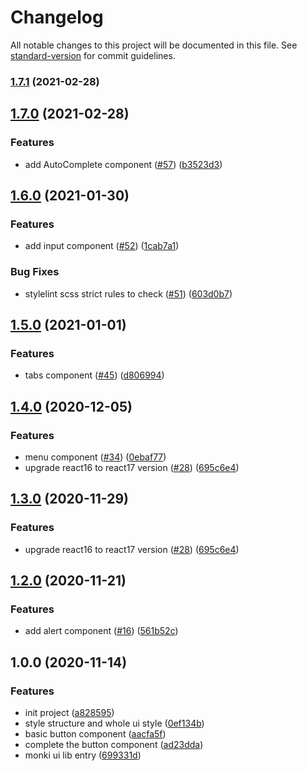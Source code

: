 # Changelog

All notable changes to this project will be documented in this file. See [standard-version](https://github.com/conventional-changelog/standard-version) for commit guidelines.

### [1.7.1](https://github.com/Jacky-Summer/monki-ui/compare/v1.7.0...v1.7.1) (2021-02-28)

## [1.7.0](https://github.com/Jacky-Summer/monki-ui/compare/v1.6.0...v1.7.0) (2021-02-28)


### Features

* add AutoComplete component ([#57](https://github.com/Jacky-Summer/monki-ui/issues/57)) ([b3523d3](https://github.com/Jacky-Summer/monki-ui/commit/b3523d38303411bbb86d5fc5b0ea9c381470a01a))

## [1.6.0](https://github.com/Jacky-Summer/monki-ui/compare/v1.5.0...v1.6.0) (2021-01-30)

### Features

- add input component ([#52](https://github.com/Jacky-Summer/monki-ui/issues/52)) ([1cab7a1](https://github.com/Jacky-Summer/monki-ui/commit/1cab7a1d5b4708f5b1e55dfd2b8c78a74efff480))

### Bug Fixes

- stylelint scss strict rules to check ([#51](https://github.com/Jacky-Summer/monki-ui/issues/51)) ([603d0b7](https://github.com/Jacky-Summer/monki-ui/commit/603d0b7a81c391c988d0eb1c7136fd0f8f113c98))

## [1.5.0](https://github.com/Jacky-Summer/monki-ui/compare/v1.4.0...v1.5.0) (2021-01-01)

### Features

- tabs component ([#45](https://github.com/Jacky-Summer/monki-ui/issues/45)) ([d806994](https://github.com/Jacky-Summer/monki-ui/commit/d806994daa07afc50cb2d926033c183d0f253ff8))

## [1.4.0](https://github.com/Jacky-Summer/monki-ui/compare/v1.2.0...v1.4.0) (2020-12-05)

### Features

- menu component ([#34](https://github.com/Jacky-Summer/monki-ui/issues/34)) ([0ebaf77](https://github.com/Jacky-Summer/monki-ui/commit/0ebaf77d6402eab075e61a3f06984b052042c24a))
- upgrade react16 to react17 version ([#28](https://github.com/Jacky-Summer/monki-ui/issues/28)) ([695c6e4](https://github.com/Jacky-Summer/monki-ui/commit/695c6e4c8d3d7036ceae2683dd52a487cc36eeb9))

## [1.3.0](https://github.com/Jacky-Summer/monki-ui/compare/v1.2.0...v1.3.0) (2020-11-29)

### Features

- upgrade react16 to react17 version ([#28](https://github.com/Jacky-Summer/monki-ui/issues/28)) ([695c6e4](https://github.com/Jacky-Summer/monki-ui/commit/695c6e4c8d3d7036ceae2683dd52a487cc36eeb9))

## [1.2.0](https://github.com/Jacky-Summer/monki-ui/compare/v1.0.0...v1.1.0) (2020-11-21)

### Features

- add alert component ([#16](https://github.com/Jacky-Summer/monki-ui/issues/16)) ([561b52c](https://github.com/Jacky-Summer/monki-ui/commit/561b52cc1e4c13519e9651c477c9a6224bd39afd))

## 1.0.0 (2020-11-14)

### Features

- init project ([a828595](https://github.com/Jacky-Summer/monki-ui/commit/a828595a7124ff585062957035e17c35a8b903d4))
- style structure and whole ui style ([0ef134b](https://github.com/Jacky-Summer/monki-ui/commit/0ef134b3ce9943b57fd09eab3c7ba47c01f6ead5))
- basic button component ([aacfa5f](https://github.com/Jacky-Summer/monki-ui/commit/aacfa5f078e4b74a18fb99a9dfe7a9259d6afa30))
- complete the button component ([ad23dda](https://github.com/Jacky-Summer/monki-ui/commit/ad23dda6e26617f5a69dc35f4348bc2841d4d4d1))
- monki ui lib entry ([699331d](https://github.com/Jacky-Summer/monki-ui/commit/699331d204b637f1cdc395a619af4738ae09f1e5))
